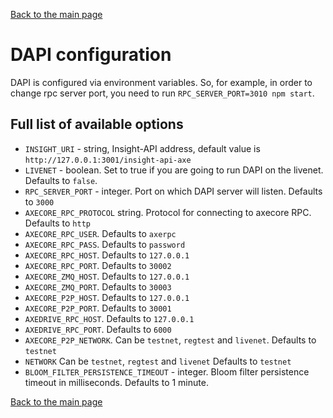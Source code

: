 [Back to the main page](/README.md) 

# DAPI configuration

DAPI is configured via environment variables. So, for example, in order to change rpc server port, you need to run `RPC_SERVER_PORT=3010 npm start`.

## Full list of available options

* `INSIGHT_URI` - string, Insight-API address, default value is `http://127.0.0.1:3001/insight-api-axe`
* `LIVENET` - boolean. Set to true if you are going to run DAPI on the livenet. Defaults to `false`.
* `RPC_SERVER_PORT` - integer. Port on which DAPI server will listen. Defaults to `3000`
* `AXECORE_RPC_PROTOCOL` string. Protocol for connecting to axecore RPC. Defaults to `http`
* `AXECORE_RPC_USER`. Defaults to `axerpc`
* `AXECORE_RPC_PASS`. Defaults to `password`
* `AXECORE_RPC_HOST`. Defaults to `127.0.0.1`
* `AXECORE_RPC_PORT`. Defaults to `30002`
* `AXECORE_ZMQ_HOST`. Defaults to `127.0.0.1`
* `AXECORE_ZMQ_PORT`. Defaults to `30003`
* `AXECORE_P2P_HOST`. Defaults to `127.0.0.1`
* `AXECORE_P2P_PORT`. Defaults to `30001`
* `AXEDRIVE_RPC_HOST`. Defaults to `127.0.0.1`
* `AXEDRIVE_RPC_PORT`. Defaults to `6000`
* `AXECORE_P2P_NETWORK`. Can be `testnet`, `regtest` and `livenet`. Defaults to `testnet` 
* `NETWORK` Can be `testnet`, `regtest` and `livenet` Defaults to `testnet`
* `BLOOM_FILTER_PERSISTENCE_TIMEOUT` - integer. Bloom filter persistence timeout in milliseconds. Defaults to 1 minute.

[Back to the main page](/README.md) 